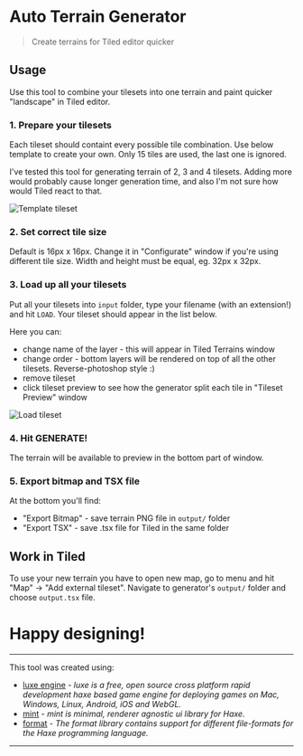 # Auto Terrain Generator

> Create terrains for Tiled editor quicker

## Usage

Use this tool to combine your tilesets into one terrain and paint quicker "landscape" in Tiled editor.

### 1. Prepare your tilesets

Each tileset should containt every possible tile combination. Use below template to create your own. Only 15 tiles are used, the last one is ignored.

I've tested this tool for generating terrain of 2, 3 and 4 tilesets. Adding more would probably cause longer generation time, and also I'm not sure how would Tiled react to that.

![Template tileset](https://github.com/Zielak/AutoTerrainGen/usage1.gif "template tileset")

### 2. Set correct tile size

Default is 16px x 16px. Change it in "Configurate" window if you're using different tile size. Width and height must be equal, eg. 32px x 32px.

### 3. Load up all your tilesets

Put all your tilesets into `input` folder, type your filename (with an extension!) and hit `LOAD`. Your tileset should appear in the list below.

Here you can:

- change name of the layer - this will appear in Tiled Terrains window
- change order - bottom layers will be rendered on top of all the other tilesets. Reverse-photoshop style :)
- remove tileset
- click tileset preview to see how the generator split each tile in "Tileset Preview" window

![Load tileset](https://github.com/Zielak/AutoTerrainGen/usage2.png "Load tileset")

### 4. Hit GENERATE!

The terrain will be available to preview in the bottom part of window.

### 5. Export bitmap and TSX file

At the bottom you'll find:

- "Export Bitmap" - save terrain PNG file in `output/` folder
- "Export TSX" - save .tsx file for Tiled in the same folder 

## Work in Tiled

To use your new terrain you have to open new map, go to menu and hit "Map" -> "Add external tileset". Navigate to generator's `output/` folder and choose `output.tsx` file.

# Happy designing!

----

This tool was created using:

- [luxe engine](http://luxeengine.com/docs/) - *luxe is a free, open source cross platform rapid development haxe based game engine for deploying games on Mac, Windows, Linux, Android, iOS and WebGL.*
- [mint](http://snowkit.github.io/mint/) - *mint is minimal, renderer agnostic ui library for Haxe.*
- [format](https://github.com/HaxeFoundation/format) - *The format library contains support for different file-formats for the Haxe programming language.*

----
